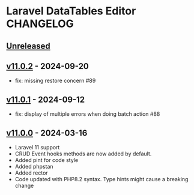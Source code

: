 # Laravel DataTables Editor CHANGELOG

## [Unreleased](https://github.com/yajra/laravel-datatables-editor/compare/v11.0.0...master)

## [v11.0.2](https://github.com/yajra/laravel-datatables-editor/compare/v11.0.1...v11.0.2) - 2024-09-20

- fix: missing restore concern #89

## [v11.0.1](https://github.com/yajra/laravel-datatables-editor/compare/v11.0.0...v11.0.1) - 2024-09-12

- fix: display of multiple errors when doing batch action #88

## [v11.0.0](https://github.com/yajra/laravel-datatables-editor/compare/1,x...v11.0.0) - 2024-03-16

- Laravel 11 support
- CRUD Event hooks methods are now added by default.
- Added pint for code style
- Added phpstan
- Added rector
- Code updated with PHP8.2 syntax. Type hints might cause a breaking change

